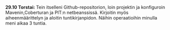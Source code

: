 **29.10 Torstai:** Tein itselleni Github-repositorion, loin projektin ja konfiguroin Mavenin,Coberturan ja PIT:n netbeanssissä. Kirjoitin 
myös aiheenmäärittelyn ja aloitin tuntikirjanpidon. Näihin operaatioihin minulla meni aikaa 3 tuntia.
